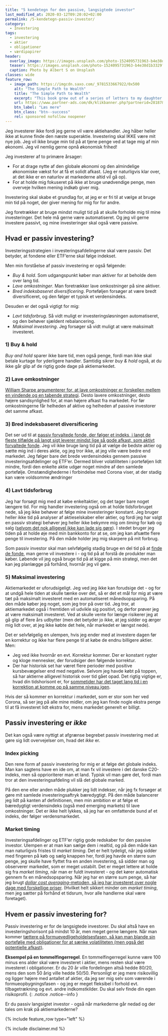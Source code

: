 ```yaml
---
title: "5 kendetegn for den passive, langsigtede investor"
last_modified_at: 2020-03-12T09:20:02+02:00
permalink: /5-kendetegn-passiv-investor/
category:
  - Investering
tags:
  - investering
  - aktier
  - obligationer
  - værdipapirer
header:
  overlay_image: https://images.unsplash.com/photo-1524095731963-b4e38d1b3329?ixlib=rb-1.2.1&ixid=eyJhcHBfaWQiOjEyMDd9&auto=format&fit=crop&w=1500&q=5
  teaser: https://images.unsplash.com/photo-1524095731963-b4e38d1b3329?ixlib=rb-1.2.1&ixid=eyJhcHBfaWQiOjEyMDd9&auto=format&fit=crop&w=400&q=5
  caption: Photo by Albert S on Unsplash
classes: wide
feature_row:
  - image_path: https://imgcdn.saxo.com/_9781533667922/0x500
    alt: "The Simple Path to Wealth"
    title: "The Simple Path to Wealth"
    excerpt: "This book grew out of a series of letters to my daughter concerning various things-mostly about money and investing-she was not yet quite ready to hear. Since money is the single most powerful tool we have for navigating this complex world we've created, understanding it is critical."
    url: https://www.partner-ads.com/dk/klikbanner.php?partnerid=28187&bannerid=43264&htmlurl=https://www.saxo.com/dk/the-simple-path-to-wealth_j-l-collins_paperback_9781533667922
    btn_label: "Læs mere"
    btn_class: "btn--success"
    rel: sponsored nofollow noopener
---
```


Jeg investerer ikke fordi jeg gerne vil være aktiehandler. Jeg håber heller ikke at kunne finde den næste superaktie. Investering skal IKKE være mit nye job. Jeg vil ikke bruge min tid på at tjene penge ved at tage mig af min økonomi. Jeg vil nemlig gerne opnå økonomisk frihed!

Jeg investerer af to primære årsager:

- For at drage nytte af den globale økonomi og den almindelige økonomiske vækst for at få et solidt afkast. (Jeg er naturligvis klar over, at det ikke er en naturlov at markederne altid vil gå op).
- For at holde mig fokuseret på ikke at bruge unødvendige penge, men overveje hvilken mening indkøb giver mig.

Investering skal skabe et grundlag for, at jeg er er fri til at vælge at bruge min tid på noget, der giver mening for mig for for andre. 

Jeg foretrækker at bruge mindst muligt tid på at skulle forholde mig til mine investeringer. Det hele må gerne være automatiseret. Og jeg vil gerne investere passivt, og mine investeringer skal også være passive. 

## Hvad er passiv investering?

Investeringsstrategien i investeringsafdelingerne skal være passiv. Det betyder, at fondene eller ETF’erne skal følge indekset.

Men min forståelse af passiv investering er også følgende:

- _Buy & hold_. Som udgangspunkt køber man aktiver for at beholde dem over lang tid. 
- _Lave omkostninger_. Man foretrækker lave omkostninger på sine aktiver.
- _Bred indeksbaseret diversificering_. Porteføljen forsøger at være bredt diversificeret, og den følger et typisk et verdensindeks. 

Desuden er det også vigtigt for mig:

- _Lavt tidsforbrug_. Så vidt muligt er investeringsløsningen automatiseret, og den behøver sjældent rebalancering.
- _Maksimal investering_. Jeg forsøger så vidt muligt at være maksimalt investeret.

### 1) Buy & hold

_Buy and hold_ sparer ikke bare tid, men også penge, fordi man ikke skal betale kurtage for yderligere handler. Samtidig sikrer _buy & hold_ også, at du ikke går glip af de rigtig gode dage på aktiemarkedet.

### 2) Lave omkostninger

[William Sharpe argumenterer for, at lave omkostninger er forskellen mellem en vindende og en tabende strategi](/passiv-investering-slaar-aktiv/). Desto lavere omkostninger, desto højere sandsynlighed for, at man højere afkast fra markedet. For før omkostningerne får helheden af aktive og helheden af passive investorer det samme afkast.

### 3) Bred indeksbaseret diversificering

Det ser ud til at [passiv forvaltede fonde, der følger et indeks, i langt de fleste tilfælde på langt sigt leverer mindst lige så gode afkast, som aktivt forvaltede fonde](/passiv-investering-slaar-aktiv/). Jeg vil ikke bruge lang tid på at vælge de bedste aktier og sætte mig ind i deres aktie, og jeg tror ikke, at jeg ville være bedre end markedet. Jeg følger bare det brede verdensindeks gennem passive investeringsafdelinger og ETF’er. Dermed bliver volatiliteten i porteføljen lidt mindre, fordi den enkelte aktie udgør noget mindre af den samlede portefølje. Omstændighederne i forbindelse med Corona viser, at der stadig kan være voldsomme ændringer

### 4) Lavt tidsforbrug

Jeg har forsøgt mig med at købe enkeltaktier, og det tager bare noget længere tid. For mig handler investering også om at holde tidsforbruget nede, så jeg ikke behøver at følge mine investeringer konstant. Jeg bruger heller ikke tid på analyser af aktieselskaber eller aktier, og fordi jeg har valgt en passiv strategi behøver jeg heller ikke bekymre mig om _timing_ for køb og salg ([selvom det nok alligevel ikke kan lade sig gøre](/hvornaar-ind-i-markedet/)). I stedet bruger jeg tiden på at holde øje med min bankkonto for at se, om jeg kan afsætte flere penge til investering. På den måde holder jeg mig skarpere på mit forbrug.

Som passiv investor skal man selvfølgelig stadig bruge en del tid på at [finde de fonde](/investering-vol9/), man gerne vil investere i - og tid på at forstå de produkter man køber. Løbende vil jeg også bruge tid på at kigge på min strategi, men det kan jeg planlægge på forhånd, hvornår jeg vil gøre.

### 5) Maksimal investering

Aktiemarkedet er uforudsigeligt. Jeg ved jeg ikke kan forudsige det - og for at undgå hele tiden at skulle tænke over det, så er det et mål for mig at være tæt på maksimalt investeret med en automatiseret månedsopsparing. På den måde køber jeg noget, som jeg tror på over tid. Jeg tror, at aktiemarkedet også i fremtiden vil udvikle sig positivt, og derfor prøver jeg at være maksimalt investeret. Ved at skulle vente for længe risikerer jeg at gå glip af flere års udbytter (men det betyder jo ikke, at jeg sidder og ærger mig lidt over, at jeg ikke købte det hele, når markedet er længst nede).

Det er selvfølgelig en ulempen, hvis jeg ender med at investere dagen før en korrektur og ikke har flere penge til at købe de endnu billigere aktier. Men:

- Jeg ved ikke hvornår en evt. Korrektur kommer. Der er konstant rygter og kloge mennesker, der forudsiger den følgende korrektur.
- Der har historisk set har været flere perioder med positive kursbevægelser end med negative. Selvom jeg havde købt på toppen, så har aktierne alligevel historisk over tid gået opad. Det rigtig vigtige er, hvad din tidshorisont er, for [sommetider har det taget lang tid i en korrektion at komme op på samme niveau igen](/hvornaar-ind-i-markedet/#en-20-års-periode-giver-aldrig-negativt-afkast). 

Hvis der så kommer en korrektur i markedet, som er stor som her ved Corona, så ser jeg på alle mine midler, om jeg kan finde nogle ekstra penge til at få investeret lidt ekstra for, mens markedet generelt er billigt.

## Passiv investering er _ikke_

Det kan også være nyttigt at afgrænse begrebet passiv investering med at gøre sig lidt overvejelser om, hvad det _ikke_ er.

### Index picking

Den rene form af passiv investering for mig er at følge det globale indeks. Man kan sagtens have en ide om, at man fx vil investere i det danske C20-indeks, men så opprioriterer man et land. Typisk vil man gøre det, fordi man tror at den investeringsafdeling vil slå det globale marked.

På den ene eller anden måde plukker jeg lidt indekser, når jeg fx forsøger at gøre mit samlede investeringsaftryk bæredygtigt. På den måde balancerer jeg lidt på kanten af definitionen, men min ambition er at følge et bæredygtigt verdensindeks (også med emerging markets) til lave omkostninger. Det er ikke helt lykkes, så jeg har en omfattende bund af et indeks, der følger verdensmarkedet.

### Market timing

Investeringsafdelinger og ETF’er rigtig gode redskaber for den passive investor. Ulempen er at man kan sælge dem i realtid, og på den måde kan man naturligvis fristes til _market timing_. Det er helt tydeligt, når jeg sidder med fingeren på køb og sælg knappen her, fordi jeg havde en større sum penge, jeg skulle have flyttet fra en anden investering, så sidder man og observerer markedet, som er meget ustabilt. Det er meget lettere at holde sig fra _market timing_, når man er fuldt investeret - og det kører automatisk gennem fx en månedsopsparing. Når jeg har en større sum penge, så har jeg brugt [_dollar cost averaging_-metoden, så jeg har investeret over nogle dage med forskellige priser](/hvornaar-ind-i-markedet/#hvordan-køber-jeg-op). (Hvilket helt sikkert minder om _market timing_, men jeg sætter på forhånd et tidsrum, hvor alle handlerne skal være foretaget).

## Hvem er passiv investering for?

Passiv investering er for de langsigtede investorer. Du skal altså have en investeringshorisont på mindst 10 år, men meget gerne længere. Når man kommer [tættere på formuevedligeholdelsesfasen, så kan man blande sin portefølje med obligationer for at sænke volatiliteten (men også det potentielle afkast)](/hvilken-investeringsfase/).

**Eksempel på en tommelfingerregel**. En tommelfingerregel kunne være 100 minus ens alder skal være investeret i aktier, mens resten skal være investeret i obligationer. Er du 20 år ville fordelingen altså hedde 80/20, mens den som 50 årig ville hedde 50/50. Personligt er jeg mere risikovillig og ligger højere med antallet af aktier, da jeg ser mig selv som værende i formueopbygningsfasen - og jeg er meget fleksibel i forhold evt. tilbagetrækning og evt. andre indkomstkilder. Du skal selv finde din egen risikoprofil.
{: .notice .notice--info }

Er du passiv langsigtet investor - også når markederne går nedad og der tales om krak på aktiemarkederne?

{% include feature_row type="left" %}

{% include disclaimer.md %}
